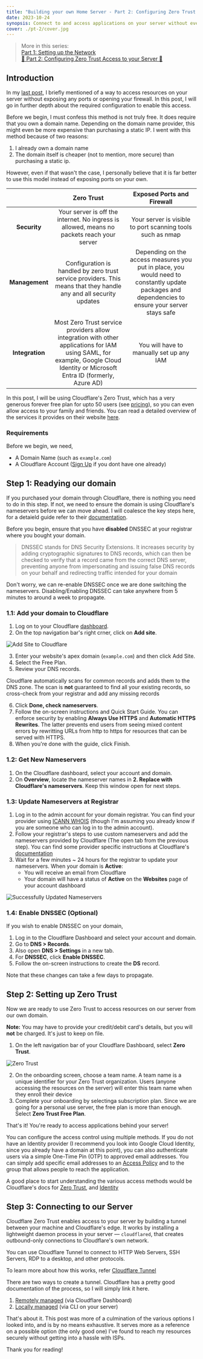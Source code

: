```yaml
---
title: "Building your own Home Server - Part 2: Configuring Zero Trust Access to your Server"
date: 2023-10-24
synopsis: Connect to and access applications on your server without ever exposing any ports or opening your network to the internet
cover: ./pt-2/cover.jpg
---
```


> More in this series:  
[Part 1: Setting up the Network](https://www.shivanshbakshi.dev/blog/home-server/pt-1-setting-up-the-network/)  
[💾 Part 2: Configuring Zero Trust Access to your Server 💾](https://www.shivanshbakshi.dev/blog/home-server/pt-2-configuring-zero-trust-access/)


## Introduction

In my [last post](https://www.shivanshbakshi.dev/blog/home-server/pt-1-setting-up-the-network/#zero-trust-model), I briefly mentioned of a way to access resources on your server without exposing any ports or opening your firewall. In this post, I will go in further depth about the required configuration to enable this access.

Before we begin, I must confess this method is not truly free. It does require that you own a domain name. Depending on the domain name provider, this might even be more expensive than purchasing a static IP. I went with this method because of two reasons:

1. I already own a domain name
2. The domain itself is cheaper (not to mention, more secure) than purchasing a static ip.

However, even if that wasn't the case, I personally believe that it is far better to use this model instead of exposing ports on your own. 

| | Zero Trust        | Exposed Ports and Firewall |
|  :---------------:  | :---------------: | :------------------------: |
| **Security**        |Your server is off the internet. No ingress is allowed, means no packets reach your server | Your server is visible to port scanning tools such as nmap |
| **Management**      |Configuration is handled by zero trust service providers. This means that they handle any and all security updates | Depending on the access measures you put in place, you would need to constantly update packages and dependencies to ensure your server stays safe |
| **Integration**     | Most Zero Trust service providers allow integration with other applications for IAM using SAML, for example, Google Cloud Identity or Microsoft Entra ID (formerly, Azure AD) | You will have to manually set up any IAM |

In this post, I will be using Cloudflare's Zero Trust, which has a very generous forever free plan for upto 50 users (see [pricing](https://www.cloudflare.com/plans/zero-trust-services/)), so you can even allow access to your family and friends. You can read a detailed overview of the services it provides on their website [here](https://developers.cloudflare.com/cloudflare-one/).

### Requirements

Before we begin, we need,

- A Domain Name (such as `example.com`)
- A Cloudflare Account ([Sign Up](https://dash.cloudflare.com/sign-up) if you dont have one already)

## Step 1: Readying our domain

If you purchased your domain through Cloudflare, there is nothing you need to do in this step. If not, we need to ensure the domain is using Cloudflare's nameservers before we can move ahead. I will coalesce the key steps here, for a detaield guide refer to their [documentation](https://developers.cloudflare.com/dns/zone-setups/full-setup/setup/).

Before you begin, ensure that you have **disabled** DNSSEC at your registrar where you bought your domain.
> DNSSEC stands for DNS Security Extensions. It increases security by adding cryptographic signatures to DNS records, which can then be checked to verify that a record came from the correct DNS server, preventing anyone from impersonating and issuing false DNS records on your behalf and redirecting traffic intended for your domain
  
Don't worry, we can re-enable DNSSEC once we are done switching the nameservers. Disabling/Enabling DNSSEC can take anywhere from 5 minutes to around a week to propagate.

### 1.1: Add your domain to Cloudflare

1. Log on to your Cloudflare [dashboard](https://dash.cloudflare.com/login).
2. On the top navigation bar's right crner, click on **Add site**.

![Add Site to Cloudflare](./pt-2/add-site.png "Add Site to Cloudflare")

3. Enter your website's apex domain (`example.com`) and then click Add Site.
4. Select the Free Plan.
5. Review your DNS records.

Cloudflare automatically scans for common records and adds them to the DNS zone. The scan is **not** guaranteed to find all your existing records, so cross-check from your registrar and add any missing records

6. Click **Done, check nameservers**.
7. Follow the on-screen instructions and Quick Start Guide. You can enforce security by enabling **Always Use HTTPS** and **Automatic HTTPS Rewrites**. The latter prevents end users from seeing mixed content errors by rewritting URLs from http to https for resources that can be served with HTTPS.
8. When you're done with the guide, click Finish.

### 1.2: Get New Nameservers

1. On the Cloudflare dashboard, select your account and domain.
2. On **Overview**, locate the nameserver names in **2. Replace with Cloudflare's nameservers**. Keep this window open for next steps.

### 1.3: Update Nameservers at Registrar

1. Log in to the admin account for your domain registrar. You can find your provider using [ICANN WHOIS](https://whois.icann.org/) (though I'm assuming you already know if you are someone who can log in to the admin account).
2. Follow your registrar's steps to use custom nameservers and add the nameservers provided by Cloudflare (The open tab from the previous step). You can find some provider specific instructions at Cloudflare's [documentation](https://developers.cloudflare.com/dns/zone-setups/full-setup/setup/#update-your-registrar)
3. Wait for a few minutes ~ 24 hours for the registrar to update your nameservers. When your domain is **Active**:
    - You will receive an email from Cloudflare
    - Your domain will have a status of **Active** on the **Websites** page of your account dashboard

![Successfully Updated Nameservers](./pt-2/domain-active.png "Successfully Updated Nameservers")

### 1.4: Enable DNSSEC (Optional)

If you wish to enable DNSSEC on your domain,

1. Log in to the Cloudflare Dashboard and select your account and domain.
2. Go to **DNS > Records**.
2. Also open **DNS > Settings** in a new tab.
4. For **DNSSEC**, click **Enable DNSSEC**.
5. Follow the on-screen instructions to create the **DS** record.

Note that these changes can take a few days to propagate.

## Step 2: Setting up Zero Trust

Now we are ready to use Zero Trust to access resources on our server from our own domain. 

**Note:** You may have to provide your credit/debit card's details, but you will **not** be charged. It's just to keep on file.

1. On the left navigation bar of your Cloudflare Dashboard, select **Zero Trust**.

![Zero Trust](./pt-2/zero-trust.png "Zero Trust on Cloudflare Dashboard")

2. On the onboarding screen, choose a team name. A team name is a unique identifier for your Zero Trust organization. Users (anyone accessing the resources on the server) will enter this team name when they enroll their device
3. Complete your onboarding by selectinga subscription plan. Since we are going for a personal use server, the free plan is more than enough. Select **Zero Trust Free Plan**.

That's it! You're ready to access applications behind your server!

You can configure the access control using multiple methods. If you do not have an Identity provider (I recommend you look into Google Cloud Identity, since you already have a domain at this point), you can also authenticate users via a simple One-Time Pin (OTP) to approved email addresses. You can simply add specific email addresses to an [Access Policy](https://developers.cloudflare.com/cloudflare-one/policies/access/) and to the group that allows people to reach the application.

A good place to start understanding the various access methods would be Cloudflare's docs for [Zero Trust](https://developers.cloudflare.com/cloudflare-one/setup/), and [Identity](https://developers.cloudflare.com/cloudflare-one/identity/)


## Step 3: Connecting to our Server

Cloudflare Zero Trust enables access to your server by building a tunnel between your machine and Cloudflare's edge. It works by installing a lightweight daemon process in your server — `cloudflared`, that creates outbound-only connections to Cloudflare's own network.

You can use Cloudflare Tunnel to connect to HTTP Web Servers, SSH Servers, RDP to a desktop, and other protocols.

To learn more about how this works, refer [Cloudflare Tunnel](https://developers.cloudflare.com/cloudflare-one/connections/connect-networks/)

There are two ways to create a tunnel. Cloudflare has a pretty good documentation of the process, so I will simply link it here.
1. [Remotely managed](https://developers.cloudflare.com/cloudflare-one/connections/connect-networks/get-started/create-remote-tunnel/) (via Cloudflare Dashboard)
2. [Locally managed](https://developers.cloudflare.com/cloudflare-one/connections/connect-networks/get-started/create-local-tunnel/) (via CLI on your server)


That's about it. This post was more of a culmination of the various options I looked into, and is by no means exhaustive. It serves more as a reference on a possible option (the only good one) I've found to reach my resources securely without getting into a hassle with ISPs.

Thank you for reading!

